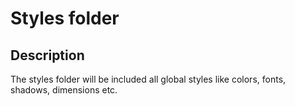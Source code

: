 # Styles folder

## Description

The styles folder will be included all global styles like colors, fonts, shadows, dimensions etc.  